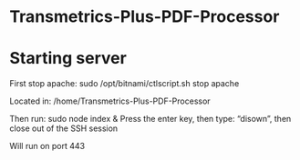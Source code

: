 # Transmetrics-Plus-PDF-Processor
 
# Starting server

First stop apache:
sudo /opt/bitnami/ctlscript.sh stop apache

Located in: /home/Transmetrics-Plus-PDF-Processor

Then run:
sudo node index &
Press the enter key, then type: “disown”, then close out of the SSH session

Will run on port 443
